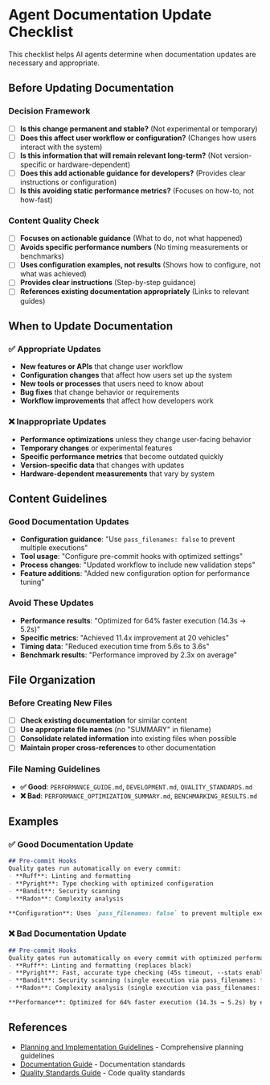 # Agent Documentation Update Checklist

This checklist helps AI agents determine when documentation updates are necessary and appropriate.

## Before Updating Documentation

### Decision Framework
- [ ] **Is this change permanent and stable?** (Not experimental or temporary)
- [ ] **Does this affect user workflow or configuration?** (Changes how users interact with the system)
- [ ] **Is this information that will remain relevant long-term?** (Not version-specific or hardware-dependent)
- [ ] **Does this add actionable guidance for developers?** (Provides clear instructions or configuration)
- [ ] **Is this avoiding static performance metrics?** (Focuses on how-to, not how-fast)

### Content Quality Check
- [ ] **Focuses on actionable guidance** (What to do, not what happened)
- [ ] **Avoids specific performance numbers** (No timing measurements or benchmarks)
- [ ] **Uses configuration examples, not results** (Shows how to configure, not what was achieved)
- [ ] **Provides clear instructions** (Step-by-step guidance)
- [ ] **References existing documentation appropriately** (Links to relevant guides)

## When to Update Documentation

### ✅ Appropriate Updates
- **New features or APIs** that change user workflow
- **Configuration changes** that affect how users set up the system
- **New tools or processes** that users need to know about
- **Bug fixes** that change behavior or requirements
- **Workflow improvements** that affect how developers work

### ❌ Inappropriate Updates
- **Performance optimizations** unless they change user-facing behavior
- **Temporary changes** or experimental features
- **Specific performance metrics** that become outdated quickly
- **Version-specific data** that changes with updates
- **Hardware-dependent measurements** that vary by system

## Content Guidelines

### Good Documentation Updates
- **Configuration guidance**: "Use `pass_filenames: false` to prevent multiple executions"
- **Tool usage**: "Configure pre-commit hooks with optimized settings"
- **Process changes**: "Updated workflow to include new validation steps"
- **Feature additions**: "Added new configuration option for performance tuning"

### Avoid These Updates
- **Performance results**: "Optimized for 64% faster execution (14.3s → 5.2s)"
- **Specific metrics**: "Achieved 11.4x improvement at 20 vehicles"
- **Timing data**: "Reduced execution time from 5.6s to 3.6s"
- **Benchmark results**: "Performance improved by 2.3x on average"

## File Organization

### Before Creating New Files
- [ ] **Check existing documentation** for similar content
- [ ] **Use appropriate file names** (no "SUMMARY" in filename)
- [ ] **Consolidate related information** into existing files when possible
- [ ] **Maintain proper cross-references** to other documentation

### File Naming Guidelines
- **✅ Good**: `PERFORMANCE_GUIDE.md`, `DEVELOPMENT.md`, `QUALITY_STANDARDS.md`
- **❌ Bad**: `PERFORMANCE_OPTIMIZATION_SUMMARY.md`, `BENCHMARKING_RESULTS.md`

## Examples

### ✅ Good Documentation Update
```markdown
## Pre-commit Hooks
Quality gates run automatically on every commit:
- **Ruff**: Linting and formatting
- **Pyright**: Type checking with optimized configuration
- **Bandit**: Security scanning
- **Radon**: Complexity analysis

**Configuration**: Uses `pass_filenames: false` to prevent multiple executions and optimize performance.
```

### ❌ Bad Documentation Update
```markdown
## Pre-commit Hooks
Quality gates run automatically on every commit with optimized performance (~5.2s):
- **Ruff**: Linting and formatting (replaces black)
- **Pyright**: Fast, accurate type checking (45s timeout, --stats enabled)
- **Bandit**: Security scanning (single execution via pass_filenames: false)
- **Radon**: Complexity analysis (single execution via pass_filenames: false)

**Performance**: Optimized for 64% faster execution (14.3s → 5.2s) by eliminating redundant tools and multiple executions.
```

## References
- [Planning and Implementation Guidelines](mdc:.cursor/rules/planning-and-implementation-guidelines.mdc) - Comprehensive planning guidelines
- [Documentation Guide](mdc:docs/DOCUMENTATION_GUIDE.md) - Documentation standards
- [Quality Standards Guide](mdc:docs/QUALITY_STANDARDS.md) - Code quality standards
